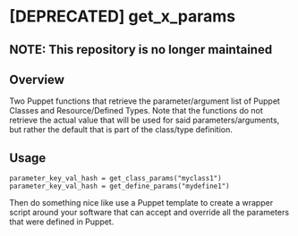 [DEPRECATED] get_x_params
=========================

NOTE: This repository is no longer maintained
---------------------------------------------


## Overview

Two Puppet functions that retrieve the parameter/argument list of Puppet Classes and Resource/Defined Types. Note that the functions do not retrieve the actual value that will be used for said parameters/arguments, but rather the default that is part of the class/type definition.

## Usage

```
parameter_key_val_hash = get_class_params("myclass1")
parameter_key_val_hash = get_define_params("mydefine1")
```

Then do something nice like use a Puppet template to create a wrapper script around your software that can accept and override all the parameters that were defined in Puppet.

